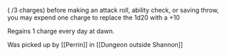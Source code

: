 ( /3 charges)
before making an attack roll, ability check, or saving throw, you may expend one charge to replace the 1d20 with a +10

Regains 1 charge every day at dawn.

Was picked up by [[Perrin]] in [[Dungeon outside Shannon]]